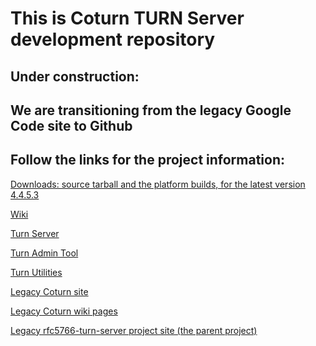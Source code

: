 This is Coturn TURN Server development repository
=================================================
Under construction:
-------------------
We are transitioning from the legacy Google Code site to Github
---------------------------------------------------------------
 Follow the links for the project information:
-------------------------------------------------

[Downloads: source tarball and the platform builds, for the latest version 4.4.5.3](http://turnserver.open-sys.org/downloads/v4.4.5.3/)

[Wiki](https://github.com/coturn/coturn/tree/wiki)

[Turn Server](README.turnserver)

[Turn Admin Tool](README.turnadmin)

[Turn Utilities](README.turnutils)

[Legacy Coturn site](https://code.google.com/p/coturn/)

[Legacy Coturn wiki pages](https://code.google.com/p/coturn/w/list)

[Legacy rfc5766-turn-server project site (the parent project)](https://code.google.com/p/rfc5766-turn-server/)
